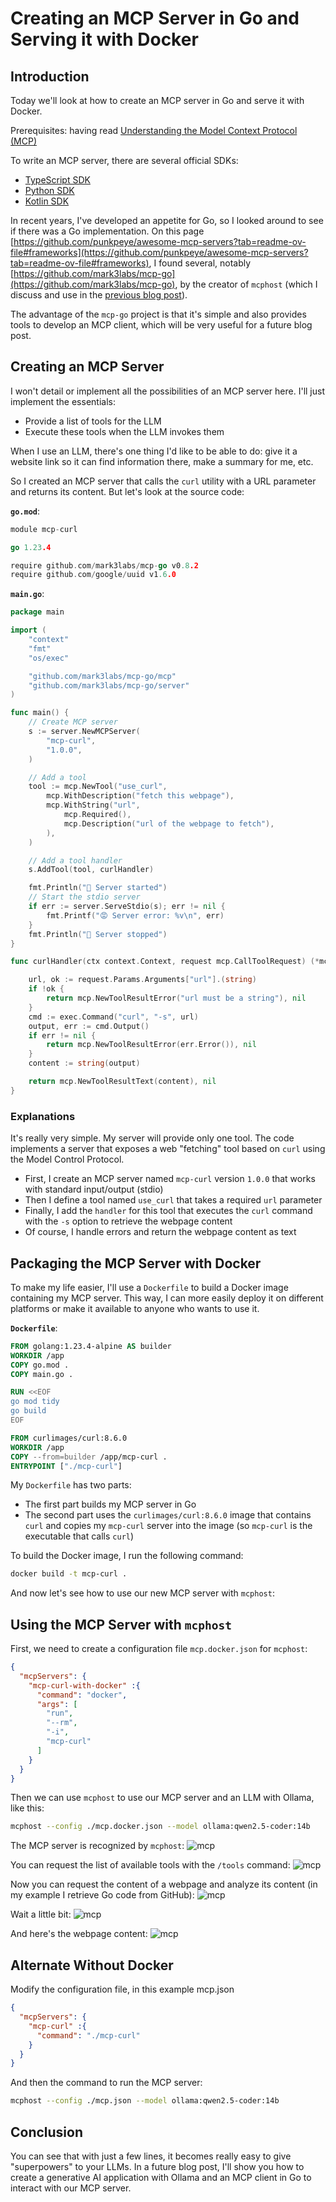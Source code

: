 # Creating an MCP Server in Go and Serving it with Docker

## Introduction

Today we'll look at how to create an MCP server in Go and serve it with Docker.

Prerequisites: having read [Understanding the Model Context Protocol (MCP)](https://k33g.hashnode.dev/understanding-the-model-context-protocol-mcp)

To write an MCP server, there are several official SDKs:

- [TypeScript SDK](https://github.com/modelcontextprotocol/typescript-sdk)
- [Python SDK](https://github.com/modelcontextprotocol/python-sdk)
- [Kotlin SDK](https://github.com/modelcontextprotocol/kotlin-sdk)

In recent years, I've developed an appetite for Go, so I looked around to see if there was a Go implementation. On this page [https://github.com/punkpeye/awesome-mcp-servers?tab=readme-ov-file#frameworks](https://github.com/punkpeye/awesome-mcp-servers?tab=readme-ov-file#frameworks), I found several, notably [https://github.com/mark3labs/mcp-go](https://github.com/mark3labs/mcp-go), by the creator of `mcphost` (which I discuss and use in the [previous blog post](https://k33g.hashnode.dev/understanding-the-model-context-protocol-mcp)).

The advantage of the `mcp-go` project is that it's simple and also provides tools to develop an MCP client, which will be very useful for a future blog post.

## Creating an MCP Server

I won't detail or implement all the possibilities of an MCP server here. I'll just implement the essentials:

- Provide a list of tools for the LLM
- Execute these tools when the LLM invokes them

When I use an LLM, there's one thing I'd like to be able to do: give it a website link so it can find information there, make a summary for me, etc.

So I created an MCP server that calls the `curl` utility with a URL parameter and returns its content. But let's look at the source code:

**`go.mod`**:
```go
module mcp-curl

go 1.23.4

require github.com/mark3labs/mcp-go v0.8.2
require github.com/google/uuid v1.6.0
```

**`main.go`**:
```go
package main

import (
	"context"
	"fmt"
	"os/exec"

	"github.com/mark3labs/mcp-go/mcp"
	"github.com/mark3labs/mcp-go/server"
)

func main() {
	// Create MCP server
	s := server.NewMCPServer(
		"mcp-curl",
		"1.0.0",
	)

	// Add a tool
	tool := mcp.NewTool("use_curl",
		mcp.WithDescription("fetch this webpage"),
		mcp.WithString("url",
			mcp.Required(),
			mcp.Description("url of the webpage to fetch"),
		),
	)

	// Add a tool handler
	s.AddTool(tool, curlHandler)

	fmt.Println("🚀 Server started")
	// Start the stdio server
	if err := server.ServeStdio(s); err != nil {
		fmt.Printf("😡 Server error: %v\n", err)
	}
	fmt.Println("👋 Server stopped")
}

func curlHandler(ctx context.Context, request mcp.CallToolRequest) (*mcp.CallToolResult, error) {

	url, ok := request.Params.Arguments["url"].(string)
	if !ok {
		return mcp.NewToolResultError("url must be a string"), nil
	}
	cmd := exec.Command("curl", "-s", url)
	output, err := cmd.Output()
	if err != nil {
		return mcp.NewToolResultError(err.Error()), nil
	}
	content := string(output)

	return mcp.NewToolResultText(content), nil
}
```

### Explanations

It's really very simple. My server will provide only one tool. The code implements a server that exposes a web "fetching" tool based on `curl` using the Model Control Protocol.

- First, I create an MCP server named `mcp-curl` version `1.0.0` that works with standard input/output (stdio)
- Then I define a tool named `use_curl` that takes a required `url` parameter
- Finally, I add the `handler` for this tool that executes the `curl` command with the `-s` option to retrieve the webpage content
- Of course, I handle errors and return the webpage content as text

## Packaging the MCP Server with Docker

To make my life easier, I'll use a `Dockerfile` to build a Docker image containing my MCP server. This way, I can more easily deploy it on different platforms or make it available to anyone who wants to use it.

**`Dockerfile`**:
```Dockerfile
FROM golang:1.23.4-alpine AS builder
WORKDIR /app
COPY go.mod .
COPY main.go .

RUN <<EOF
go mod tidy
go build
EOF

FROM curlimages/curl:8.6.0
WORKDIR /app
COPY --from=builder /app/mcp-curl .
ENTRYPOINT ["./mcp-curl"]
```

My `Dockerfile` has two parts:

- The first part builds my MCP server in Go
- The second part uses the `curlimages/curl:8.6.0` image that contains `curl` and copies my `mcp-curl` server into the image (so `mcp-curl` is the executable that calls `curl`)

To build the Docker image, I run the following command:

```bash
docker build -t mcp-curl .
```

And now let's see how to use our new MCP server with `mcphost`:

## Using the MCP Server with `mcphost`

First, we need to create a configuration file `mcp.docker.json` for `mcphost`:

```json
{
  "mcpServers": {
    "mcp-curl-with-docker" :{
      "command": "docker",
      "args": [
        "run",
        "--rm",
        "-i",
        "mcp-curl"
      ]
    }
  }
}
```

Then we can use `mcphost` to use our MCP server and an LLM with Ollama, like this:

```bash
mcphost --config ./mcp.docker.json --model ollama:qwen2.5-coder:14b
```

The MCP server is recognized by `mcphost`:
![mcp](imgs/01-mcp.png)

You can request the list of available tools with the `/tools` command:
![mcp](imgs/02-mcp.png)

Now you can request the content of a webpage and analyze its content (in my example I retrieve Go code from GitHub):
![mcp](imgs/03-mcp.png)

Wait a little bit:
![mcp](imgs/04-mcp.png)

And here's the webpage content:
![mcp](imgs/05-mcp.png)

## Alternate Without Docker

Modify the configuration file, in this example mcp.json

```json
{
  "mcpServers": {
    "mcp-curl" :{
      "command": "./mcp-curl"
    }
  }
}
```

And then the command to run the MCP server:

```bash
mcphost --config ./mcp.json --model ollama:qwen2.5-coder:14b
```

## Conclusion

You can see that with just a few lines, it becomes really easy to give "superpowers" to your LLMs. In a future blog post, I'll show you how to create a generative AI application with Ollama and an MCP client in Go to interact with our MCP server.
